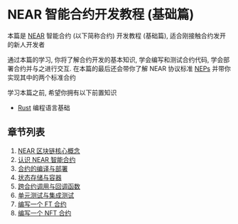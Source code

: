 # NEAR 智能合约开发教程 (基础篇)

本篇是 [NEAR](https://docs.near.org/concepts/basics/protocol) 智能合约 (以下简称合约) 开发教程 (基础篇), 适合刚接触合约发开的新人开发者

通过本篇的学习, 你将了解合约开发的基本知识, 学会编写和测试合约代码, 学会部署合约并与之进行交互. 在本篇的最后还会带你了解 NEAR 协议标准
[NEPs](https://github.com/near/neps) 并带你实现其中的两个标准合约

学习本篇之前, 希望你拥有以下前置知识
* [Rust](https://www.rust-lang.org/zh-CN) 编程语言基础

## 章节列表
1. [NEAR 区块链核心概念](1.%20NEAR%20区块链核心概念/README.md)
2. [认识 NEAR 智能合约](2.%20认识%20NEAR%20智能合约/README.md)
3. [合约的编译与部署](3.%20合约的编译与部署/README.md)
4. [状态存储与容器](4.%20状态存储与容器/README.md)
5. [跨合约调用与回调函数](5.%20跨合约调用与回调函数/README.md)
6. [单元测试与集成测试](6.%20单元测试与集成测试/README.md)
7. [编写一个 FT 合约](7.%20编写一个%20FT%20合约/README.md)
8. [编写一个 NFT 合约](8.%20编写一个%20NFT%20合约/README.md)

